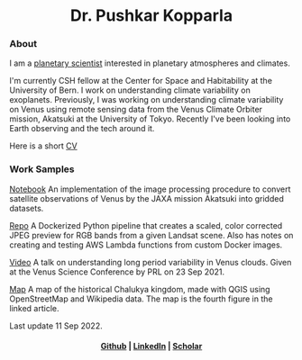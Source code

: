 <center>
<h1>Dr. Pushkar Kopparla</h1>

</center>

<h3> About </h3>

I am a [planetary scientist](https://www.ucl.ac.uk/mssl/research/solar-system/planetary-science/what-planetary-science) interested in planetary atmospheres and climates.

I'm currently CSH fellow at the Center for Space and Habitability at the University of Bern. I work on understanding climate variability on exoplanets. Previously, I was working on understanding climate variability on Venus using remote sensing data from the Venus Climate Orbiter mission, Akatsuki at the University of Tokyo. Recently I've been looking into Earth observing and the tech around it.

Here is a short [CV](PushkarKopparla.pdf)

<h3> Work Samples </h3>

[Notebook](https://github.com/pkopparla/Venus-image-processing) An implementation of the image processing procedure to convert satellite observations of Venus by the JAXA mission Akatsuki into gridded datasets.

[Repo](https://github.com/pkopparla/ContainerizeSatimagePreview) A Dockerized Python pipeline that creates a scaled, color corrected JPEG preview for RGB bands from a given Landsat scene. Also has notes on creating and testing AWS Lambda functions from custom Docker images.

[Video](https://www.youtube.com/watch?v=PmFKRFUXppE) A talk on understanding long period variability in Venus clouds. Given at the Venus Science Conference by PRL on 23 Sep 2021.

[Map](https://www.livehistoryindia.com/story/amazing-india/aihole-inscription/) A map of the historical Chalukya kingdom, made with QGIS using OpenStreetMap and Wikipedia data. The map is the fourth figure in the linked article.

Last update 11 Sep 2022.

<center> <h4> <a href="https://github.com/pkopparla">Github</a> | <a href="https://www.linkedin.com/in/pushkar-kopparla/">LinkedIn</a> | <a href="https://scholar.google.ch/citations?user=GBJAvlYAAAAJ&hl=en">Scholar</a></h4>
</center>
